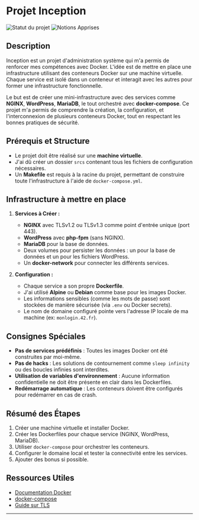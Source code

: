 # Projet Inception

![Statut du projet](https://img.shields.io/badge/statut-compl%C3%A9t%C3%A9-4caf50)
![Notions Apprises](https://img.shields.io/badge/notions-Docker%20%7C%20Virtualisation%20%7C%20S%C3%A9curit%C3%A9%20%7C%20Docker%20Compose-007bff)

## Description

Inception est un projet d'administration système qui m'a permis de renforcer mes compétences avec Docker. L'idée est de mettre en place une infrastructure utilisant des conteneurs Docker sur une machine virtuelle. Chaque service est isolé dans un conteneur et interagit avec les autres pour former une infrastructure fonctionnelle.

Le but est de créer une mini-infrastructure avec des services comme **NGINX**, **WordPress**, **MariaDB**, le tout orchestré avec **docker-compose**. Ce projet m'a permis de comprendre la création, la configuration, et l'interconnexion de plusieurs conteneurs Docker, tout en respectant les bonnes pratiques de sécurité.

## Prérequis et Structure

- Le projet doit être réalisé sur une **machine virtuelle**.
- J'ai dû créer un dossier `srcs` contenant tous les fichiers de configuration nécessaires.
- Un **Makefile** est requis à la racine du projet, permettant de construire toute l'infrastructure à l'aide de `docker-compose.yml`.

## Infrastructure à mettre en place

1. **Services à Créer :**

   - **NGINX** avec TLSv1.2 ou TLSv1.3 comme point d'entrée unique (port 443).
   - **WordPress** avec **php-fpm** (sans NGINX).
   - **MariaDB** pour la base de données.
   - Deux volumes pour persister les données : un pour la base de données et un pour les fichiers WordPress.
   - Un **docker-network** pour connecter les différents services.

2. **Configuration :**

   - Chaque service a son propre **Dockerfile**.
   - J'ai utilisé **Alpine** ou **Debian** comme base pour les images Docker.
   - Les informations sensibles (comme les mots de passe) sont stockées de manière sécurisée (via `.env` ou Docker secrets).
   - Le nom de domaine configuré pointe vers l'adresse IP locale de ma machine (ex: `monlogin.42.fr`).

## Consignes Spéciales

- **Pas de services prédéfinis** : Toutes les images Docker ont été construites par moi-même.
- **Pas de hacks** : Les solutions de contournement comme `sleep infinity` ou des boucles infinies sont interdites.
- **Utilisation de variables d'environnement** : Aucune information confidentielle ne doit être présente en clair dans les Dockerfiles.
- **Redémarrage automatique** : Les conteneurs doivent être configurés pour redémarrer en cas de crash.

## Résumé des Étapes

1. Créer une machine virtuelle et installer Docker.
2. Créer les Dockerfiles pour chaque service (NGINX, WordPress, MariaDB).
3. Utiliser `docker-compose` pour orchestrer les conteneurs.
4. Configurer le domaine local et tester la connectivité entre les services.
5. Ajouter des bonus si possible.

## Ressources Utiles

- [Documentation Docker](https://docs.docker.com/)
- [docker-compose](https://docs.docker.com/compose/)
- [Guide sur TLS](https://docs.redhat.com/fr/documentation/red_hat_enterprise_linux/9/html/securing_networks/planning-and-implementing-tls_securing-networks#planning-and-implementing-tls_securing-networks)

---

